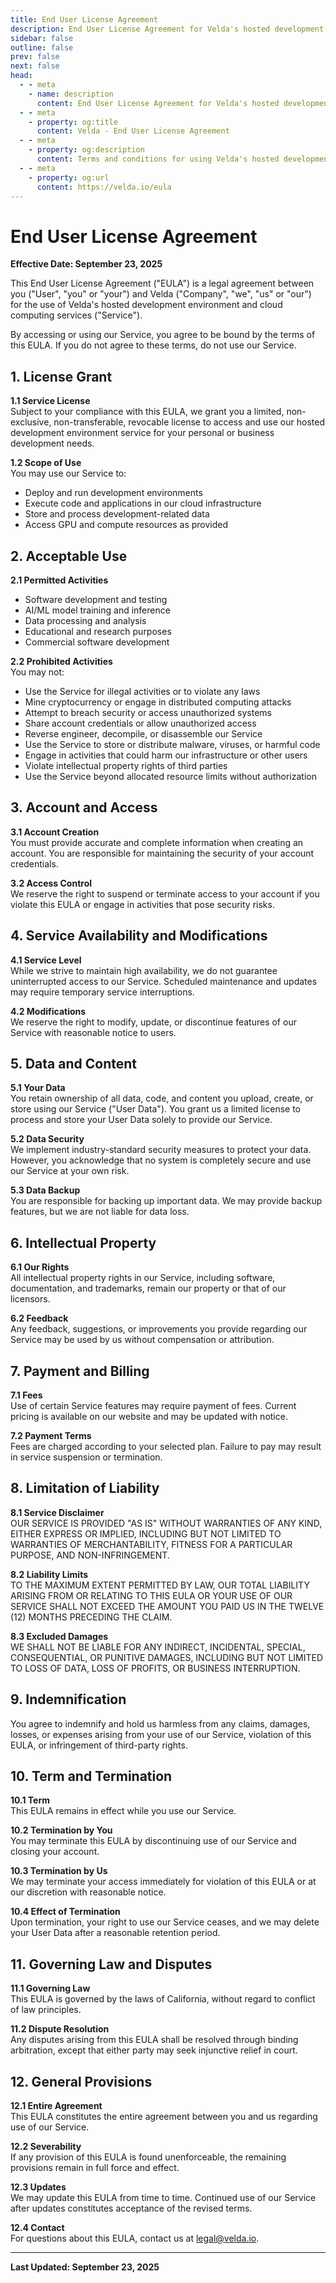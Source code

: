 ```yaml
---
title: End User License Agreement
description: End User License Agreement for Velda's hosted development environment service
sidebar: false
outline: false
prev: false
next: false
head:
  - - meta
    - name: description
      content: End User License Agreement for Velda's hosted development environment and cloud computing services
  - - meta
    - property: og:title
      content: Velda - End User License Agreement
  - - meta
    - property: og:description
      content: Terms and conditions for using Velda's hosted development environment and cloud computing platform
  - - meta
    - property: og:url
      content: https://velda.io/eula
---
```


# End User License Agreement

**Effective Date: September 23, 2025**

This End User License Agreement ("EULA") is a legal agreement between you ("User", "you" or "your") and Velda ("Company", "we", "us" or "our") for the use of Velda's hosted development environment and cloud computing services ("Service").

By accessing or using our Service, you agree to be bound by the terms of this EULA. If you do not agree to these terms, do not use our Service.

## 1. License Grant

**1.1 Service License**  
Subject to your compliance with this EULA, we grant you a limited, non-exclusive, non-transferable, revocable license to access and use our hosted development environment service for your personal or business development needs.

**1.2 Scope of Use**  
You may use our Service to:
- Deploy and run development environments
- Execute code and applications in our cloud infrastructure
- Store and process development-related data
- Access GPU and compute resources as provided

## 2. Acceptable Use

**2.1 Permitted Activities**  
- Software development and testing
- AI/ML model training and inference
- Data processing and analysis
- Educational and research purposes
- Commercial software development

**2.2 Prohibited Activities**  
You may not:
- Use the Service for illegal activities or to violate any laws
- Mine cryptocurrency or engage in distributed computing attacks
- Attempt to breach security or access unauthorized systems
- Share account credentials or allow unauthorized access
- Reverse engineer, decompile, or disassemble our Service
- Use the Service to store or distribute malware, viruses, or harmful code
- Engage in activities that could harm our infrastructure or other users
- Violate intellectual property rights of third parties
- Use the Service beyond allocated resource limits without authorization

## 3. Account and Access

**3.1 Account Creation**  
You must provide accurate and complete information when creating an account. You are responsible for maintaining the security of your account credentials.

**3.2 Access Control**  
We reserve the right to suspend or terminate access to your account if you violate this EULA or engage in activities that pose security risks.

## 4. Service Availability and Modifications

**4.1 Service Level**  
While we strive to maintain high availability, we do not guarantee uninterrupted access to our Service. Scheduled maintenance and updates may require temporary service interruptions.

**4.2 Modifications**  
We reserve the right to modify, update, or discontinue features of our Service with reasonable notice to users.

## 5. Data and Content

**5.1 Your Data**  
You retain ownership of all data, code, and content you upload, create, or store using our Service ("User Data"). You grant us a limited license to process and store your User Data solely to provide our Service.

**5.2 Data Security**  
We implement industry-standard security measures to protect your data. However, you acknowledge that no system is completely secure and use our Service at your own risk.

**5.3 Data Backup**  
You are responsible for backing up important data. We may provide backup features, but we are not liable for data loss.

## 6. Intellectual Property

**6.1 Our Rights**  
All intellectual property rights in our Service, including software, documentation, and trademarks, remain our property or that of our licensors.

**6.2 Feedback**  
Any feedback, suggestions, or improvements you provide regarding our Service may be used by us without compensation or attribution.

## 7. Payment and Billing

**7.1 Fees**  
Use of certain Service features may require payment of fees. Current pricing is available on our website and may be updated with notice.

**7.2 Payment Terms**  
Fees are charged according to your selected plan. Failure to pay may result in service suspension or termination.

## 8. Limitation of Liability

**8.1 Service Disclaimer**  
OUR SERVICE IS PROVIDED "AS IS" WITHOUT WARRANTIES OF ANY KIND, EITHER EXPRESS OR IMPLIED, INCLUDING BUT NOT LIMITED TO WARRANTIES OF MERCHANTABILITY, FITNESS FOR A PARTICULAR PURPOSE, AND NON-INFRINGEMENT.

**8.2 Liability Limits**  
TO THE MAXIMUM EXTENT PERMITTED BY LAW, OUR TOTAL LIABILITY ARISING FROM OR RELATING TO THIS EULA OR YOUR USE OF OUR SERVICE SHALL NOT EXCEED THE AMOUNT YOU PAID US IN THE TWELVE (12) MONTHS PRECEDING THE CLAIM.

**8.3 Excluded Damages**  
WE SHALL NOT BE LIABLE FOR ANY INDIRECT, INCIDENTAL, SPECIAL, CONSEQUENTIAL, OR PUNITIVE DAMAGES, INCLUDING BUT NOT LIMITED TO LOSS OF DATA, LOSS OF PROFITS, OR BUSINESS INTERRUPTION.

## 9. Indemnification

You agree to indemnify and hold us harmless from any claims, damages, losses, or expenses arising from your use of our Service, violation of this EULA, or infringement of third-party rights.

## 10. Term and Termination

**10.1 Term**  
This EULA remains in effect while you use our Service.

**10.2 Termination by You**  
You may terminate this EULA by discontinuing use of our Service and closing your account.

**10.3 Termination by Us**  
We may terminate your access immediately for violation of this EULA or at our discretion with reasonable notice.

**10.4 Effect of Termination**  
Upon termination, your right to use our Service ceases, and we may delete your User Data after a reasonable retention period.

## 11. Governing Law and Disputes

**11.1 Governing Law**  
This EULA is governed by the laws of California, without regard to conflict of law principles.

**11.2 Dispute Resolution**  
Any disputes arising from this EULA shall be resolved through binding arbitration, except that either party may seek injunctive relief in court.

## 12. General Provisions

**12.1 Entire Agreement**  
This EULA constitutes the entire agreement between you and us regarding use of our Service.

**12.2 Severability**  
If any provision of this EULA is found unenforceable, the remaining provisions remain in full force and effect.

**12.3 Updates**  
We may update this EULA from time to time. Continued use of our Service after updates constitutes acceptance of the revised terms.

**12.4 Contact**  
For questions about this EULA, contact us at legal@velda.io.

---

**Last Updated: September 23, 2025**
